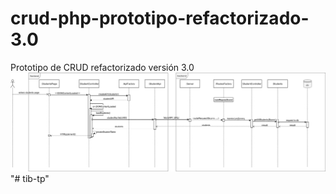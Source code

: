 # crud-php-prototipo-refactorizado-3.0
Prototipo de CRUD refactorizado versión 3.0
![Diagrama de secuencia de de la obtención de estudiantes](/uml/diagrama_de_secuencia_refactoring-3.0.png?raw=true "Diagrama de secuencia de de la obtención de estudiantes")"# tib-tp" 
